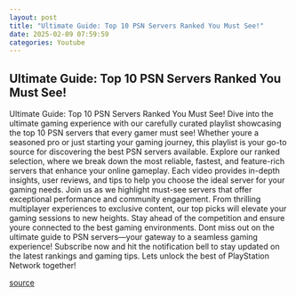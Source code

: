 ```yaml
---
layout: post
title: "Ultimate Guide: Top 10 PSN Servers Ranked You Must See!"
date: 2025-02-09 07:59:59
categories: Youtube
---
```


## Ultimate Guide: Top 10 PSN Servers Ranked You Must See!

Ultimate Guide: Top 10 PSN Servers Ranked You Must See!
Dive into the ultimate gaming experience with our carefully curated playlist showcasing the top 10 PSN servers that every gamer must see! Whether youre a seasoned pro or just starting your gaming journey, this playlist is your go-to source for discovering the best PSN servers available.
Explore our ranked selection, where we break down the most reliable, fastest, and feature-rich servers that enhance your online gameplay. Each video provides in-depth insights, user reviews, and tips to help you choose the ideal server for your gaming needs. 
Join us as we highlight must-see servers that offer exceptional performance and community engagement. From thrilling multiplayer experiences to exclusive content, our top picks will elevate your gaming sessions to new heights.
Stay ahead of the competition and ensure youre connected to the best gaming environments. Dont miss out on the ultimate guide to PSN servers—your gateway to a seamless gaming experience!
Subscribe now and hit the notification bell to stay updated on the latest rankings and gaming tips. Lets unlock the best of PlayStation Network together!

[source](https://www.youtube.com/playlist?list=PLSjNQgxk4Oq1mfpfwxirYnc2xLe5epQ9P)